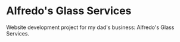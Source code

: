 # Alfredo's Glass Services
Website development project for my dad's business: Alfredo's Glass Services. 
